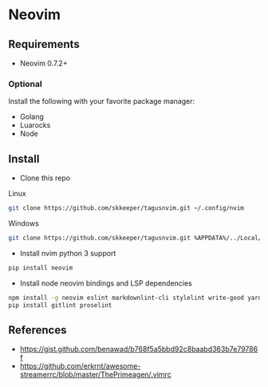 # Neovim

## Requirements

- Neovim 0.7.2+

### Optional

Install the following with your favorite package manager:

- Golang
- Luarocks
- Node

## Install

- Clone this repo

Linux

```bash
git clone https://github.com/skkeeper/tagusnvim.git ~/.config/nvim
```

Windows

```bash
git clone https://github.com/skkeeper/tagusnvim.git %APPDATA%/../Local/nvim
```

- Install nvim python 3 support

```bash
pip install neovim
```

- Install node neovim bindings and LSP dependencies

```bash
npm install -g neovim eslint markdownlint-cli stylelint write-good yarn vscode-langservers-extracted vim-language-server emmet-ls yaml-language-server alex
pip install gitlint proselint
```

## References

- <https://gist.github.com/benawad/b768f5a5bbd92c8baabd363b7e79786f>
- <https://github.com/erkrnt/awesome-streamerrc/blob/master/ThePrimeagen/.vimrc>
